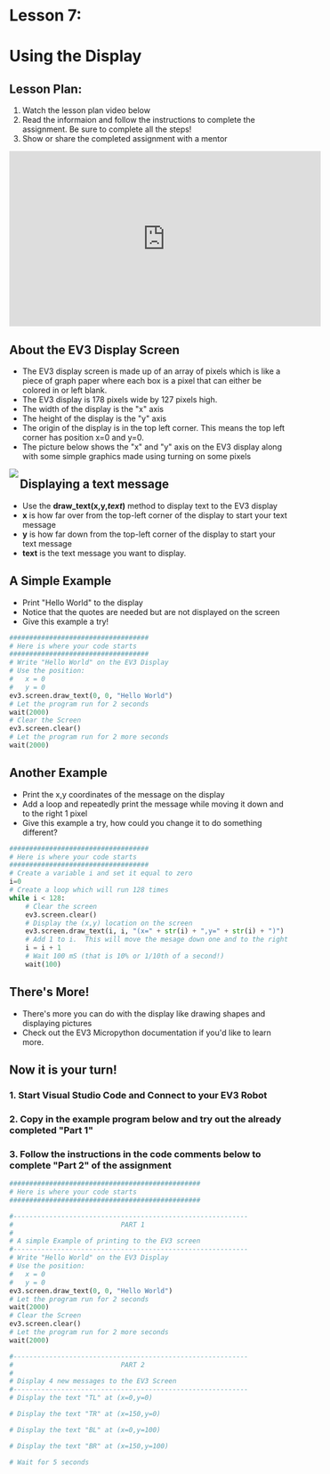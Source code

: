 # Lesson 7:
# Using the Display

## Lesson Plan:
1. Watch the lesson plan video below
2. Read the informaion and follow the instructions to complete the assignment.  Be sure to complete all the steps!
3. Show or share the completed assignment with a mentor

<p align="center">
<iframe width="560" height="315" src="https://www.youtube.com/embed/SJ3Bmar40Kg" title="YouTube video player" frameborder="0" allow="accelerometer; autoplay; clipboard-write; encrypted-media; gyroscope; picture-in-picture" allowfullscreen></iframe>
</p>

## About the EV3 Display Screen
 - The EV3 display screen is made up of an array of pixels which is like a piece of graph paper where each box is a pixel that can either be colored in or left blank.
 - The EV3 display is 178 pixels wide by 127 pixels high.
 - The width of the display is the "x" axis
 - The height of the display is the "y" axis
 - The origin of the display is in the top left corner.  This means the top left corner has position x=0 and y=0.
 - The picture below shows the "x" and "y" axis on the EV3 display along with some simple graphics made using turning on some pixels

<p align="center">
<IMG ALIGN="LEFT" SRC="https://fssfll.github.io/fssfll/lessons/display/display.jpg">
 </P>
 
## Displaying a text message
 - Use the **draw_text(x,y,*text*)** method to display text to the EV3 display
 - **x** is how far over from the top-left corner of the display to start your text message
 - **y** is how far down from the top-left corner of the display to start your text message
 - **text** is the text message you want to display.

## A Simple Example
 - Print "Hello World" to the display
 - Notice that the quotes are needed but are not displayed on the screen
 - Give this example a try!

```python
###################################
# Here is where your code starts
###################################
# Write "Hello World" on the EV3 Display
# Use the position:
#   x = 0
#   y = 0
ev3.screen.draw_text(0, 0, "Hello World")
# Let the program run for 2 seconds
wait(2000)
# Clear the Screen
ev3.screen.clear()
# Let the program run for 2 more seconds
wait(2000)
```

## Another Example
 - Print the x,y coordinates of the message on the display
 - Add a loop and repeatedly print the message while moving it down and to the right 1 pixel
 - Give this example a try, how could you change it to do something different?

```python
###################################
# Here is where your code starts
###################################
# Create a variable i and set it equal to zero
i=0
# Create a loop which will run 128 times
while i < 128:
    # Clear the screen
    ev3.screen.clear()
    # Display the (x,y) location on the screen
    ev3.screen.draw_text(i, i, "(x=" + str(i) + ",y=" + str(i) + ")")
    # Add 1 to i.  This will move the mesage down one and to the right one
    i = i + 1
    # Wait 100 mS (that is 10% or 1/10th of a second!)
    wait(100)
```

## There's More!
 - There's more you can do with the display like drawing shapes and displaying pictures
 - Check out the EV3 Micropython documentation if you'd like to learn more.

## Now it is your turn!

### 1. Start Visual Studio Code and Connect to your EV3 Robot

### 2. Copy in the example program below and try out the already completed "Part 1"

### 3. Follow the instructions in the code comments below to complete "Part 2" of the assignment

```python
################################################
# Here is where your code starts
################################################

#-----------------------------------------------------------
#                           PART 1
#
# A simple Example of printing to the EV3 screen
#-----------------------------------------------------------
# Write "Hello World" on the EV3 Display
# Use the position:
#   x = 0
#   y = 0
ev3.screen.draw_text(0, 0, "Hello World")
# Let the program run for 2 seconds
wait(2000)
# Clear the Screen
ev3.screen.clear()
# Let the program run for 2 more seconds
wait(2000)

#-----------------------------------------------------------
#                           PART 2
#
# Display 4 new messages to the EV3 Screen
#-----------------------------------------------------------
# Display the text "TL" at (x=0,y=0)

# Display the text "TR" at (x=150,y=0)

# Display the text "BL" at (x=0,y=100)

# Display the text "BR" at (x=150,y=100)

# Wait for 5 seconds

```
